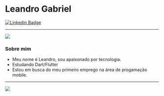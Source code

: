 # Leandro Gabriel

[![Linkedin Badge](https://img.shields.io/badge/-LinkedIn-blue?style=flat-square&logo=Linkedin&logoColor=white&link=https://www.linkedin.com/in/leandro-gabriel-2b9767241/)](https://www.linkedin.com/in/leandro-gabriel-2b9767241/) 

---

<a href="https://github.com/LeoGabrields/LeoGabrields">
  <img align="center" src="https://github-readme-stats.vercel.app/api?username=LeoGabrields&show_icons=true&line_height=27&count_private=true&title_color=ffffff&text_color=c9cacc&icon_color=9400D3&bg_color=1d1f21&hide=contribs,issues,prs"/>
</a>

### Sobre mim

- Meu nome é Leandro, sou apaixonado por tecnologia.
- Estudando Dart/Flutter
- Estou em busca do meu primeiro emprego na área de progamação mobile.

---

![](https://img.shields.io/badge/Code-Flutter-informational?style=flat&logo=flutter&logoColor=white&color=9400D3)
